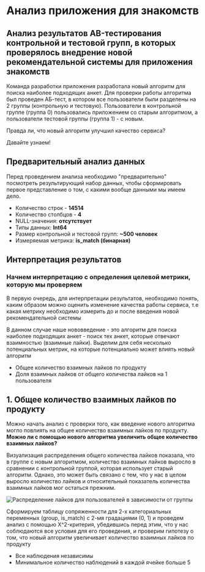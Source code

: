 # Анализ приложения для знакомств
## Анализ результатов AB-тестирования контрольной и тестовой групп, в которых проверялось внедрение новой рекомендательной системы для приложения знакомств

Команда разработки приложения разработала новый алгоритм для поиска наиболее подходящих анкет. Для проверки работы алгоритма был проведен AБ-тест, в котором все пользователи были разделены на 2 группы (контрольную и тестовую). Пользователи в контрольной группе (группа 0) пользовались приложением со старым алгоритмом, а пользователи тестовой группы (группа 1) - с новым.

Правда ли, что новый алгоритм улучшил качество сервиса?

Давайте узнаем!

## Предварительный анализ данных
Перед проведением анализа необходимо "предварительно" посмотреть результирующий набор данных, чтобы сформировать первое представление о том, с какими вообще данными мы имеем дело.

- Количество строк - **14514**
- Количество столбцов - **4**
- NULL-значения: **отсутствует**
- Типы данных: **Int64**
- Размер контрольной и тестовой групп: **~500 человек**
- Измеряемая метрика: **is_match (бинарная)**

## Интерпретация результатов
### Начнем интерпретацию с определения целевой метрики, которую мы проверяем

В первую очередь, для интерпретации результатов, необходимо понять, каким образом можно оценить изменение качества работы сервиса, т.е какая метрику необходимо измерить до и после введения новой рекомендательной системы

В данном случае наше нововведение - это алгоритм для поиска наиболее подходящих анкет - поиск тех анкет, которые отвечают взаимностью (взаимные лайки). Выделим для себя несколько потенциальных метрик, на которые потенциально может влиять новый алгоритм

- Общее количество взаимных лайков по продукту
- Доля взаимных лайков от общего количества лайков на 1 пользователя

## 1. Общее количество взаимных лайков по продукту 

Можно начать анализ с проверки того, как введение нового алгоритма могло повлиять на общее количество взаимных лайков по продукту. **Можно ли с помощью нового алгоритма увеличить общее количество взаимных лайков?**

Визуализация распределения общего количества лайков показала, что в группе с новым алгоритмом, количество взаимных лайков выросло в сравнении с контрольной группой, которая использует старый алгоритм. Однако, это может быть связано с тем, что у нас в целом выросло количество лайков и относительный показатель количества взаимных лайков мог остаться прежним.

<image src = "/plots/chi_square_matches" alt = "Распределение лайков для пользователей в зависимости от группы">
 
Сформируем таблицу сопряженности для 2-х категориальных переменных (group, is_match) с 2-мя градациями (0, 1) и проведем анализ с помощью X^2-критерия, убедившись перед этим, что у нас соблюдаются все условия для его проведения, и проверим гипотезу о том, что новый алгоритм увеличивает количество взаимных лайков по продукту

- Все наблюдения независимы
- Минимальное количество наблюдений в каждой ячейке больше 5




